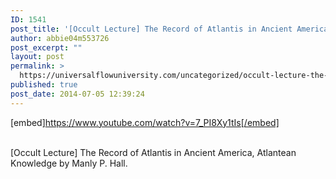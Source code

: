 ```yaml
---
ID: 1541
post_title: '[Occult Lecture] The Record of Atlantis in Ancient America, Atlantean Knowledge'
author: abbie04m553726
post_excerpt: ""
layout: post
permalink: >
  https://universalflowuniversity.com/uncategorized/occult-lecture-the-record-of-atlantis-in-ancient-america-atlantean-knowledge/
published: true
post_date: 2014-07-05 12:39:24
---
```

[embed]https://www.youtube.com/watch?v=7_PI8Xy1tIs[/embed]</br></br>
<p>[Occult Lecture] The Record of Atlantis in Ancient America, Atlantean Knowledge by Manly P. Hall.</p>